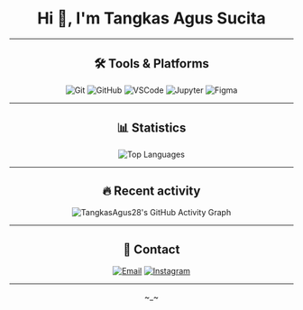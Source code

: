 <h1 align="center">Hi 👋, I'm Tangkas Agus Sucita</h1>

---
<h2 align="center">🛠️ Tools & Platforms</h2>
  <p align="center">
    <img src="https://img.shields.io/badge/Git-F05032?style=for-the-badge&logo=git&logoColor=white" alt="Git" />
    <img src="https://img.shields.io/badge/GitHub-181717?style=for-the-badge&logo=github&logoColor=white" alt="GitHub" />
    <img src="https://img.shields.io/badge/VSCode-007ACC?style=for-the-badge&logo=visual-studio-code&logoColor=white" alt="VSCode" />
    <img src="https://img.shields.io/badge/Jupyter-F37626?style=for-the-badge&logo=jupyter&logoColor=white" alt="Jupyter" />
    <img src="https://img.shields.io/badge/Figma-F24E1E?style=for-the-badge&logo=figma&logoColor=white" alt="Figma" />
  </p>

---

<h2 align="center">📊 Statistics </h2>

<p align="center">
  <img src="https://github-readme-stats.vercel.app/api/top-langs/?username=TangkasAgus28&layout=compact&theme=dark&hide_title=true&card_width=400" alt="Top Languages" />
</p>

---

<h2 align="center">🔥 Recent activity</h2>

<p align="center">
  <img src="https://github-readme-activity-graph.vercel.app/graph?username=TangkasAgus28&theme=github-dark&hide_title=true&hide_border=true" alt="TangkasAgus28's GitHub Activity Graph" />
</p>

---

<h2 align="center">📩 Contact</h2>

<p align="center">
  <a href="mailto:Tangkasagus28@gmail.com"><img src="https://img.shields.io/badge/Email-D14836?style=for-the-badge&logo=gmail&logoColor=white" alt="Email" /></a>
  <a href="https://www.instagram.com/tangkas.28/"><img src="https://img.shields.io/badge/Instagram-E4405F?style=for-the-badge&logo=instagram&logoColor=white" alt="Instagram" /></a>
  </p>

---

<p align="center">
  ~_~
</p>
